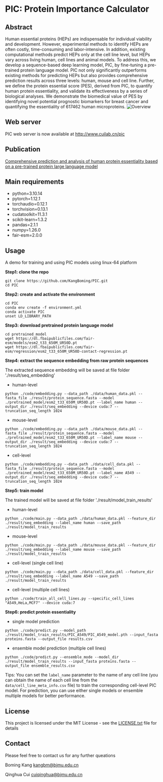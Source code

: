 # PIC: Protein Importance Calculator

## Abstract
Human essential proteins (HEPs) are indispensable for individual viability and development. However, experimental methods to identify HEPs are often costly, time-consuming and labor-intensive. In addition, existing computational methods predict HEPs only at the cell line level, but HEPs vary across living human, cell lines and animal models. To address this, we develop a sequence-based deep learning model, PIC, by fine-tuning a pre-trained protein language model. PIC not only significantly outperforms existing methods for predicting HEPs but also provides comprehensive prediction results across three levels: human, mouse and cell line. Further, we define the protein essential score (PES), derived from PIC, to quantify human protein essentiality, and validate its effectiveness by a series of biological analyses. We demonstrate the biomedical value of PES by identifying novel potential prognostic biomarkers for breast cancer and quantifying the essentiality of 617462 human microproteins. 
![Overview](Workflow.png)


## Web server
PIC web server is now available at http://www.cuilab.cn/pic


## Publication
[Comprehensive prediction and analysis of human protein essentiality based on a pre-trained protein large language model](https://www.biorxiv.org/content/10.1101/2024.03.26.586900v1)
## Main requirements
* python=3.10.14
* pytorch=1.12.1
* torchaudio=0.12.1
* torchvision=0.13.1
* cudatoolkit=11.3.1
* scikit-learn=1.3.2
* pandas=2.1.1
* numpy=1.26.0
* fair-esm=2.0.0
## Usage
A demo for training and using PIC models using linux-64 platform

**Step1: clone the repo**
```
git clone https://github.com/KangBoming/PIC.git
cd PIC
```

**Step2: create and activate the environment**
```
cd PIC
conda env create -f environment.yml
conda activate PIC
unset LD_LIBRARY_PATH
```

**Step3: download pretrained protein language model**
```
cd pretrained_model
wget https://dl.fbaipublicfiles.com/fair-esm/models/esm2_t33_650M_UR50D.pt
wget https://dl.fbaipublicfiles.com/fair-esm/regression/esm2_t33_650M_UR50D-contact-regression.pt
```

**Step4: extract the sequence embedding from raw protein sequences** 

The extracted sequence embeddng will be saved at file folder './result/seq_embedding'

* human-level
```
python ./code/embedding.py --data_path ./data/human_data.pkl --fasta_file ./result/protein_sequence.fasta --model ./pretrained_model/esm2_t33_650M_UR50D.pt --label_name human --output_dir ./result/seq_embedding --device cuda:7 --truncation_seq_length 1024
```

* mouse-level
```
python ./code/embedding.py --data_path ./data/mouse_data.pkl --fasta_file ./result/protein_sequence.fasta --model ./pretrained_model/esm2_t33_650M_UR50D.pt --label_name mouse --output_dir ./result/seq_embedding --device cuda:7 --truncation_seq_length 1024
```

* cell-level
```
python ./code/embedding.py --data_path ./data/cell_data.pkl --fasta_file ./result/protein_sequence.fasta --model ./pretrained_model/esm2_t33_650M_UR50D.pt --label_name A549 --output_dir ./result/seq_embedding --device cuda:7 --truncation_seq_length 1024
```

**Step5: train model**

The trained model will be saved at file folder './result/model_train_results'

* human-level
```
python ./code/main.py --data_path ./data/human_data.pkl --feature_dir ./result/seq_embedding --label_name human --save_path ./result/model_train_results 
```

* mouse-level
```
python ./code/main.py --data_path ./data/mouse_data.pkl --feature_dir ./result/seq_embedding --label_name mouse --save_path ./result/model_train_results 
```

* cell-level (single cell line)
```
python ./code/main.py --data_path ./data/cell_data.pkl --feature_dir ./result/seq_embedding --label_name A549 --save_path ./result/model_train_results 
```

* cell-level (multiple cell lines)
```
python ./code/train_all_cell_lines.py --specific_cell_lines "A549,HeLa,MCF7" --device cuda:7
```

**Step6: predict protein essentiality**

* single model prediction
```
python ./code/predict.py --model_path ./result/model_train_results/PIC_A549/PIC_A549_model.pth --input_fasta proteins.fasta --output_file results.csv
```

* ensemble model prediction (multiple cell lines)
```
python ./code/predict.py --ensemble_mode --model_dir ./result/model_train_results --input_fasta proteins.fasta --output_file ensemble_results.csv
```

Tips: You can set the `label_name` parameter to the name of any cell line (you can obtain the name of each cell line from the `data/cell_line_meta_info.csv` file) to train the corresponding cell-level PIC model. For prediction, you can use either single models or ensemble multiple models for better performance. 



## License
This project is licensed under the MIT License - see the [LICENSE.txt](https://github.com/KangBoming/PIC/blob/main/LICENSE) file for details


## Contact
Please feel free to contact us for any further queations

Boming Kang <kangbm@bjmu.edu.cn>

Qinghua Cui <cuiqinghua@bjmu.edu.cn>


